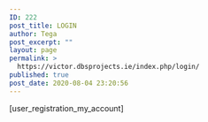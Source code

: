 ```yaml
---
ID: 222
post_title: LOGIN
author: Tega
post_excerpt: ""
layout: page
permalink: >
  https://victor.dbsprojects.ie/index.php/login/
published: true
post_date: 2020-08-04 23:20:56
---
```

[user_registration_my_account]